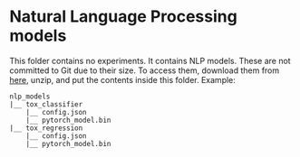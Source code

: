 # Natural Language Processing models
This folder contains no experiments. It contains NLP models. These are not committed to Git due to their size. To access them, download them from [here](https://drive.google.com/drive/folders/1ckZZ8e2YRicZd6wvrLwYyJRdycCgopgi?usp=sharing), unzip, and put the contents inside this folder. Example:
```
nlp_models
|__ tox_classifier
    |__ config.json
    |__ pytorch_model.bin
|__ tox_regression
    |__ config.json
    |__ pytorch_model.bin
```
